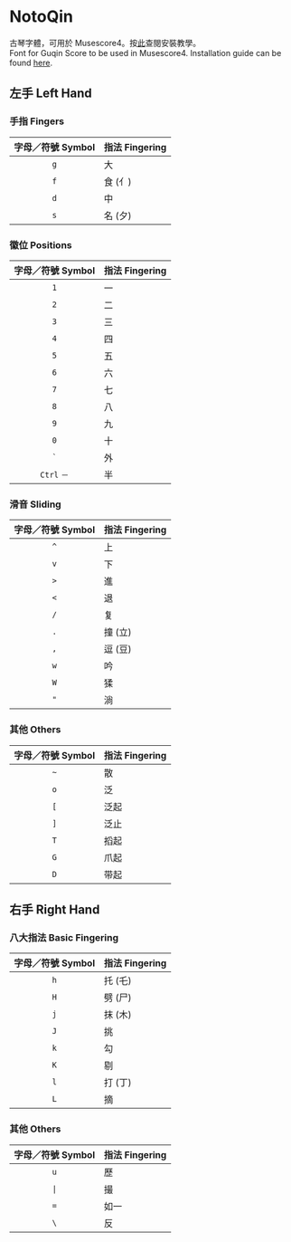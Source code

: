 # NotoQin
古琴字體，可用於 Musescore4。按[此](https://github.com/JaneYTLing/NotoQin/wiki/%E5%AE%89%E8%A3%9D%E6%95%99%E5%AD%B8-Installation-Guide)查閱安裝教學。<br>
Font for Guqin Score to be used in Musescore4. Installation guide can be found [here](https://github.com/JaneYTLing/NotoQin/wiki/%E5%AE%89%E8%A3%9D%E6%95%99%E5%AD%B8-Installation-Guide).

## 左手 Left Hand
### 手指 Fingers
|字母／符號 Symbol | 指法 Fingering |
|:----------:|-------|
|`g`         |大     |
|`f`         |食 (亻)|
|`d`         |中     |
|`s`         |名 (夕)|

### 徽位 Positions
|字母／符號 Symbol | 指法 Fingering |
|:----------:|-------|
|`1`         |一     |
|`2`         |二     |
|`3`         |三     |
|`4`         |四     |
|`5`         |五     |
|`6`         |六     |
|`7`         |七     |
|`8`         |八     |
|`9`         |九     |
|`0`         |十     |
|`` ` ``     |外     |
|`Ctrl` `－`        |半     |

### 滑音 Sliding
|字母／符號 Symbol | 指法 Fingering |
|:----------:|-------|
|`^`         |上     |
|`v`         |下     |
|`>`         |進     |
|`<`         |退     |
|`/`         |复     |
|`.`         |撞 (立)|
|`,`         |逗 (豆)|
|`w`         |吟     |
|`W`         |猱     |
|`"`         |淌     |

### 其他 Others
|字母／符號 Symbol | 指法 Fingering |
|:----------:|-------|
|`~`         |散     |
|`o`         |泛     |
|`[`         |泛起   |
|`]`         |泛止   |
|`T`         |搯起   |
|`G`         |爪起   |
|`D`         |带起   |

## 右手 Right Hand
### 八大指法 Basic Fingering
|字母／符號 Symbol | 指法 Fingering |
|:----------:|-------|
|`h`         |托 (乇)|
|`H`         |劈 (尸)|
|`j`         |抹 (木)|
|`J`         |挑     |
|`k`         |勾     |
|`K`         |剔     |
|`l`         |打 (丁)|
|`L`         |摘     |

### 其他 Others
|字母／符號 Symbol | 指法 Fingering |
|:----------:|-------|
|`u`         |歷     |
|`\|`         |撮     |
|`=`           |如一   |
|`\`           | 反    |







